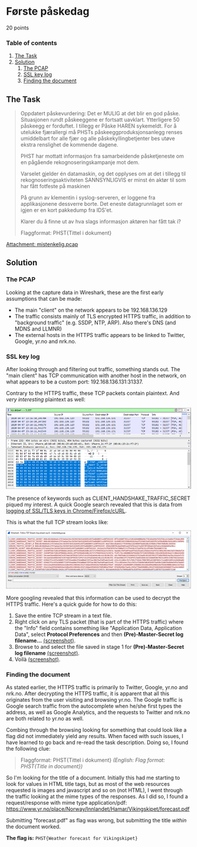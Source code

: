 # Første påskedag
20 points

### Table of contents
1. [The Task](#the-task)
2. [Solution](#solution)
	1. [The PCAP](#the-pcap)
	2. [SSL key log](#ssl-key-log)
	3. [Finding the document](#finding-the-document)

## The Task
>Oppdatert påskevurdering: Det er MULIG at det blir en god påske. Situasjonen rundt påskeeggene er fortsatt uavklart. Ytterligere 50 påskeegg er forduftet. I tillegg er Påske HAREN sykemeldt. For å utelukke fjærallergi må PHSTs påskeeggproduksjonsanlegg renses umiddelbart for alle fjær og alle påskekyllingbetjenter bes utøve ekstra renslighet de kommende dagene.
>
>PHST har mottatt informasjon fra samarbeidende påsketjeneste om en pågående rekognoseringskampanje mot dem.
>
>Varselet gjelder én datamaskin, og det opplyses om at det i tillegg til rekognoseringsaktiviteten SANNSYNLIGVIS er minst én aktør til som har fått fotfeste på maskinen
>
>På grunn av klementin i syslog-serveren, er loggene fra applikasjonene dessverre borte. Det eneste datagrunnlaget som er igjen er en kort pakkedump fra IDS'et.
>
>Klarer du å finne ut av hva slags informasjon aktøren har fått tak i?
>
>Flaggformat: PHST{Tittel i dokument}

[Attachment: mistenkelig.pcap](mistenkelig.pcap)

## Solution
### The PCAP
Looking at the capture data in Wireshark, these are the first early assumptions that can be made:
* The main "client" on the network appears to be 192.168.136.129
* The traffic consists mainly of TLS encrypted HTTPS traffic, in addition to "background traffic" (e.g. SSDP, NTP, ARP). Also there's DNS (and MDNS and LLMNR)
* The external hosts in the HTTPS traffic appears to be linked to Twitter, Google, yr.no and nrk.no.

### SSL key log
After looking through and filtering out traffic, something stands out. The "main client" has TCP communication with another host in the network, on what appears to be a custom port: 192.168.136.131:31337.

Contrary to the HTTPS traffic, these TCP packets contain plaintext. And *very interesting* plaintext as well:

![keytraffic.png](keytraffic.png?raw=true)

The presence of keywords such as CLIENT_HANDSHAKE_TRAFFIC_SECRET piqued my interest. A quick Google search revealed that this is data from [logging of SSL/TLS keys in Chrome/Firefox/cURL](https://developer.mozilla.org/en-US/docs/Mozilla/Projects/NSS/Key_Log_Format).

This is what the full TCP stream looks like:

![keytcpstream.png](keytcpstream.png?raw=true)

More googling revealed that this information can be used to decrypt the HTTPS traffic. Here's a quick guide for how to do this:
1. Save the entire TCP stream in a text file.
2. Right click on any TLS packet (that is part of the HTTPS traffic) where the "Info" field contains something like "Application Data, Application Data", select **Protocol Preferences** and then **(Pre)-Master-Secret log filename...** [(screenshot)](howto_decrypt_1.png).
3. Browse to and select the file saved in stage 1 for **(Pre)-Master-Secret log filename** [(screenshot)](howto_decrypt_2.png).
4. Voilà [(screenshot)](howto_decrypt_3.png).

### Finding the document
As stated earlier, the HTTPS traffic is primarily to Twitter, Google, yr.no and nrk.no. After decrypting the HTTPS traffic, it is apparent that all this originates from the user visiting and browsing yr.no. The Google traffic is Google search traffic from the autocomplete when he/she first types the address, as well as Google Analytics, and the requests to Twitter and nrk.no are both related to yr.no as well.

Combing through the browsing looking for something that could look like a flag did not immediately yield any results. When faced with such issues, I have learned to go back and re-read the task description. Doing so, I found the following clue:
>Flaggformat: PHST{Tittel i dokument}
*(English: Flag format: PHST{Title in document})*

So I'm looking for the title of a document. Initially this had me starting to look for values in HTML title tags, but as most of the web resources requested is images and javascript and so on (not HTML), I went through the traffic looking at the mime types of the responses. As I did so, I found a request/response with mime type application/pdf: <https://www.yr.no/place/Norway/Innlandet/Hamar/Vikingskipet/forecast.pdf>

Submitting "forecast.pdf" as flag was wrong, but submitting the title *within* the document worked.

**The flag is:** `PHST{Weather forecast for Vikingskipet}`
